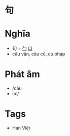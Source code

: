 # 句

# Nghĩa
* 句 = [勹](勹.md) [口](口.md)
* câu văn, câu cú, cú pháp

# Phát âm
* /câu
*  cú/

# Tags
* Hán Việt

<script>window.HANZI_FIELD='句';</script>
